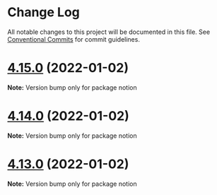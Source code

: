 # Change Log

All notable changes to this project will be documented in this file.
See [Conventional Commits](https://conventionalcommits.org) for commit guidelines.

# [4.15.0](https://github.com/NotionX/react-notion-x/compare/v4.14.0...v4.15.0) (2022-01-02)

**Note:** Version bump only for package notion





# [4.14.0](https://github.com/NotionX/react-notion-x/compare/v4.13.0...v4.14.0) (2022-01-02)

**Note:** Version bump only for package notion





# [4.13.0](https://github.com/NotionX/react-notion-x/compare/v4.12.0...v4.13.0) (2022-01-02)

**Note:** Version bump only for package notion
